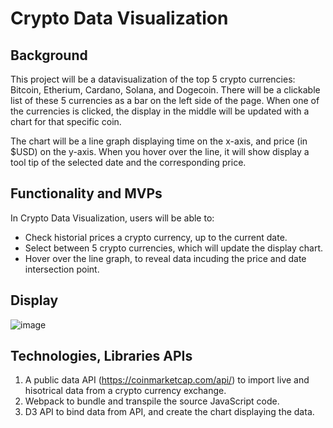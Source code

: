 # Crypto Data Visualization 

## Background 

This project will be a datavisualization of the 
top 5 crypto currencies: Bitcoin, Etherium, Cardano,
Solana, and Dogecoin. There will be a clickable list of
these 5 currencies as a bar on the left side of the 
page. When one of the currencies is clicked, the display
in the middle will be updated with a chart for that 
specific coin.

The chart will be a line graph displaying time on the
x-axis, and price (in $USD) on the y-axis. When you 
hover over the line, it will show display a tool tip
of the selected date and the corresponding price.

## Functionality and MVPs

In Crypto Data Visualization, users will be able to:

- Check historial prices a crypto currency, up to the 
current date.
- Select between 5 crypto currencies, which
will update the display chart.
- Hover over the line graph, to reveal data incuding the price
and date intersection point.
 
## Display

![image](https://user-images.githubusercontent.com/63963324/145435301-ee5eb19d-a36e-4b0f-8251-4e085b72215f.png)
 
## Technologies, Libraries APIs 

1. A public data API (https://coinmarketcap.com/api/) to import live and hisotrical data from a crypto currency exchange.
2. Webpack to bundle and transpile the source JavaScript code.
3. D3 API to bind data from API, and create the chart displaying the data.
